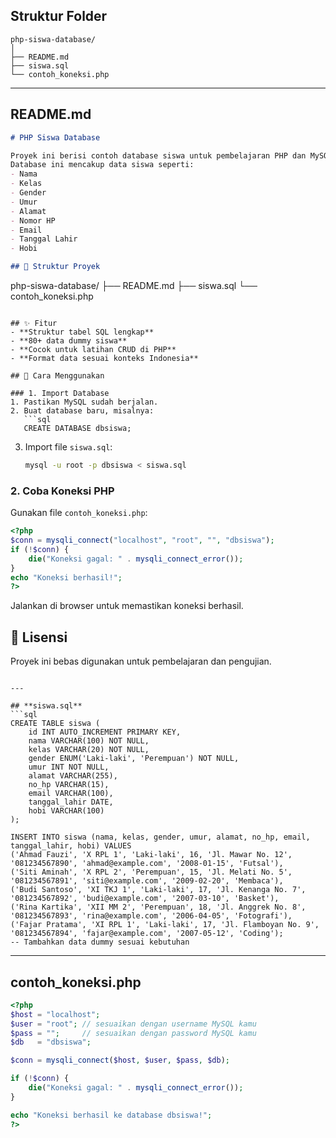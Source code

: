 ## **Struktur Folder**

```
php-siswa-database/
│
├── README.md
├── siswa.sql
└── contoh_koneksi.php
```

---

## **README.md**

```markdown
# PHP Siswa Database

Proyek ini berisi contoh database siswa untuk pembelajaran PHP dan MySQL.  
Database ini mencakup data siswa seperti:
- Nama
- Kelas
- Gender
- Umur
- Alamat
- Nomor HP
- Email
- Tanggal Lahir
- Hobi

## 📂 Struktur Proyek
```

php-siswa-database/
├── README.md
├── siswa.sql
└── contoh\_koneksi.php

````

## ✨ Fitur
- **Struktur tabel SQL lengkap**
- **80+ data dummy siswa**
- **Cocok untuk latihan CRUD di PHP**
- **Format data sesuai konteks Indonesia**

## 🚀 Cara Menggunakan

### 1. Import Database
1. Pastikan MySQL sudah berjalan.
2. Buat database baru, misalnya:
   ```sql
   CREATE DATABASE dbsiswa;
````

3. Import file `siswa.sql`:

   ```bash
   mysql -u root -p dbsiswa < siswa.sql
   ```

### 2. Coba Koneksi PHP

Gunakan file `contoh_koneksi.php`:

```php
<?php
$conn = mysqli_connect("localhost", "root", "", "dbsiswa");
if (!$conn) {
    die("Koneksi gagal: " . mysqli_connect_error());
}
echo "Koneksi berhasil!";
?>
```

Jalankan di browser untuk memastikan koneksi berhasil.

## 📜 Lisensi

Proyek ini bebas digunakan untuk pembelajaran dan pengujian.

````

---

## **siswa.sql**
```sql
CREATE TABLE siswa (
    id INT AUTO_INCREMENT PRIMARY KEY,
    nama VARCHAR(100) NOT NULL,
    kelas VARCHAR(20) NOT NULL,
    gender ENUM('Laki-laki', 'Perempuan') NOT NULL,
    umur INT NOT NULL,
    alamat VARCHAR(255),
    no_hp VARCHAR(15),
    email VARCHAR(100),
    tanggal_lahir DATE,
    hobi VARCHAR(100)
);

INSERT INTO siswa (nama, kelas, gender, umur, alamat, no_hp, email, tanggal_lahir, hobi) VALUES
('Ahmad Fauzi', 'X RPL 1', 'Laki-laki', 16, 'Jl. Mawar No. 12', '081234567890', 'ahmad@example.com', '2008-01-15', 'Futsal'),
('Siti Aminah', 'X RPL 2', 'Perempuan', 15, 'Jl. Melati No. 5', '081234567891', 'siti@example.com', '2009-02-20', 'Membaca'),
('Budi Santoso', 'XI TKJ 1', 'Laki-laki', 17, 'Jl. Kenanga No. 7', '081234567892', 'budi@example.com', '2007-03-10', 'Basket'),
('Rina Kartika', 'XII MM 2', 'Perempuan', 18, 'Jl. Anggrek No. 8', '081234567893', 'rina@example.com', '2006-04-05', 'Fotografi'),
('Fajar Pratama', 'XI RPL 1', 'Laki-laki', 17, 'Jl. Flamboyan No. 9', '081234567894', 'fajar@example.com', '2007-05-12', 'Coding');
-- Tambahkan data dummy sesuai kebutuhan
````

---

## **contoh\_koneksi.php**

```php
<?php
$host = "localhost";
$user = "root"; // sesuaikan dengan username MySQL kamu
$pass = "";     // sesuaikan dengan password MySQL kamu
$db   = "dbsiswa";

$conn = mysqli_connect($host, $user, $pass, $db);

if (!$conn) {
    die("Koneksi gagal: " . mysqli_connect_error());
}

echo "Koneksi berhasil ke database dbsiswa!";
?>
```
